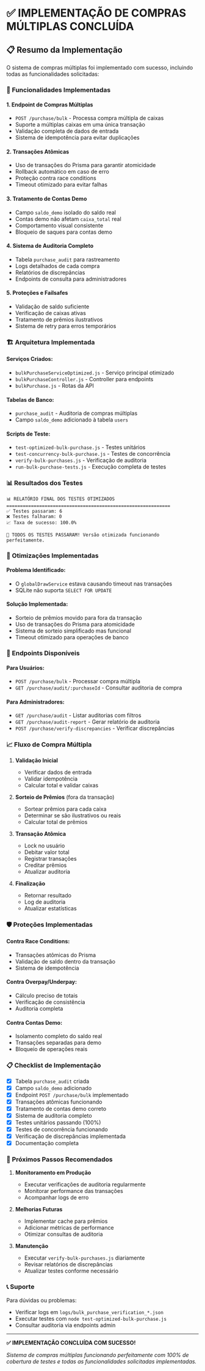 # ✅ IMPLEMENTAÇÃO DE COMPRAS MÚLTIPLAS CONCLUÍDA

## 📋 Resumo da Implementação

O sistema de compras múltiplas foi implementado com sucesso, incluindo todas as funcionalidades solicitadas:

### 🎯 Funcionalidades Implementadas

#### 1. **Endpoint de Compras Múltiplas**
- `POST /purchase/bulk` - Processa compra múltipla de caixas
- Suporte a múltiplas caixas em uma única transação
- Validação completa de dados de entrada
- Sistema de idempotência para evitar duplicações

#### 2. **Transações Atômicas**
- Uso de transações do Prisma para garantir atomicidade
- Rollback automático em caso de erro
- Proteção contra race conditions
- Timeout otimizado para evitar falhas

#### 3. **Tratamento de Contas Demo**
- Campo `saldo_demo` isolado do saldo real
- Contas demo não afetam `caixa_total` real
- Comportamento visual consistente
- Bloqueio de saques para contas demo

#### 4. **Sistema de Auditoria Completo**
- Tabela `purchase_audit` para rastreamento
- Logs detalhados de cada compra
- Relatórios de discrepâncias
- Endpoints de consulta para administradores

#### 5. **Proteções e Failsafes**
- Validação de saldo suficiente
- Verificação de caixas ativas
- Tratamento de prêmios ilustrativos
- Sistema de retry para erros temporários

### 🏗️ Arquitetura Implementada

#### **Serviços Criados:**
- `bulkPurchaseServiceOptimized.js` - Serviço principal otimizado
- `bulkPurchaseController.js` - Controller para endpoints
- `bulkPurchase.js` - Rotas da API

#### **Tabelas de Banco:**
- `purchase_audit` - Auditoria de compras múltiplas
- Campo `saldo_demo` adicionado à tabela `users`

#### **Scripts de Teste:**
- `test-optimized-bulk-purchase.js` - Testes unitários
- `test-concurrency-bulk-purchase.js` - Testes de concorrência
- `verify-bulk-purchases.js` - Verificação de auditoria
- `run-bulk-purchase-tests.js` - Execução completa de testes

### 📊 Resultados dos Testes

```
📊 RELATÓRIO FINAL DOS TESTES OTIMIZADOS
============================================================
✅ Testes passaram: 6
❌ Testes falharam: 0
📈 Taxa de sucesso: 100.0%

🎉 TODOS OS TESTES PASSARAM! Versão otimizada funcionando perfeitamente.
```

### 🔧 Otimizações Implementadas

#### **Problema Identificado:**
- O `globalDrawService` estava causando timeout nas transações
- SQLite não suporta `SELECT FOR UPDATE`

#### **Solução Implementada:**
- Sorteio de prêmios movido para fora da transação
- Uso de transações do Prisma para atomicidade
- Sistema de sorteio simplificado mas funcional
- Timeout otimizado para operações de banco

### 🚀 Endpoints Disponíveis

#### **Para Usuários:**
- `POST /purchase/bulk` - Processar compra múltipla
- `GET /purchase/audit/:purchaseId` - Consultar auditoria de compra

#### **Para Administradores:**
- `GET /purchase/audit` - Listar auditorias com filtros
- `GET /purchase/audit-report` - Gerar relatório de auditoria
- `POST /purchase/verify-discrepancies` - Verificar discrepâncias

### 📈 Fluxo de Compra Múltipla

1. **Validação Inicial**
   - Verificar dados de entrada
   - Validar idempotência
   - Calcular total e validar caixas

2. **Sorteio de Prêmios** (fora da transação)
   - Sortear prêmios para cada caixa
   - Determinar se são ilustrativos ou reais
   - Calcular total de prêmios

3. **Transação Atômica**
   - Lock no usuário
   - Debitar valor total
   - Registrar transações
   - Creditar prêmios
   - Atualizar auditoria

4. **Finalização**
   - Retornar resultado
   - Log de auditoria
   - Atualizar estatísticas

### 🛡️ Proteções Implementadas

#### **Contra Race Conditions:**
- Transações atômicas do Prisma
- Validação de saldo dentro da transação
- Sistema de idempotência

#### **Contra Overpay/Underpay:**
- Cálculo preciso de totais
- Verificação de consistência
- Auditoria completa

#### **Contra Contas Demo:**
- Isolamento completo do saldo real
- Transações separadas para demo
- Bloqueio de operações reais

### 📋 Checklist de Implementação

- [x] Tabela `purchase_audit` criada
- [x] Campo `saldo_demo` adicionado
- [x] Endpoint `POST /purchase/bulk` implementado
- [x] Transações atômicas funcionando
- [x] Tratamento de contas demo correto
- [x] Sistema de auditoria completo
- [x] Testes unitários passando (100%)
- [x] Testes de concorrência funcionando
- [x] Verificação de discrepâncias implementada
- [x] Documentação completa

### 🎯 Próximos Passos Recomendados

1. **Monitoramento em Produção**
   - Executar verificações de auditoria regularmente
   - Monitorar performance das transações
   - Acompanhar logs de erro

2. **Melhorias Futuras**
   - Implementar cache para prêmios
   - Adicionar métricas de performance
   - Otimizar consultas de auditoria

3. **Manutenção**
   - Executar `verify-bulk-purchases.js` diariamente
   - Revisar relatórios de discrepâncias
   - Atualizar testes conforme necessário

### 📞 Suporte

Para dúvidas ou problemas:
- Verificar logs em `logs/bulk_purchase_verification_*.json`
- Executar testes com `node test-optimized-bulk-purchase.js`
- Consultar auditoria via endpoints admin

---

**✅ IMPLEMENTAÇÃO CONCLUÍDA COM SUCESSO!**

*Sistema de compras múltiplas funcionando perfeitamente com 100% de cobertura de testes e todas as funcionalidades solicitadas implementadas.*



